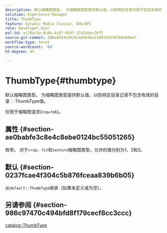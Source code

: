 ```yaml
---
description: 默认缩略图类型。 为缩略图类型提供默认值，以防特定目录记录不包含有效的目录ThumbType值。
solution: Experience Manager
title: ThumbType
feature: Dynamic Media Classic，SDK/API
role: Developer,User
exl-id: ac29ac3a-8c6b-4c87-954f-37d1ddec76f5
source-git-commit: 206e4643e3926cb85b4be2189743578f88180be7
workflow-type: tm+mt
source-wordcount: '84'
ht-degree: 4%

---
```


# ThumbType{#thumbtype}

默认缩略图类型。 为缩略图类型提供默认值，以防特定目录记录不包含有效的目录：:ThumbType值。

仅用于缩略图请求(`req=tmb`)。

## 属性 {#section-ae0babfe3c8e4c8ebe0124bc55051265}

枚举。 对于&#x200B;*`crop`*、*`fit`*&#x200B;和&#x200B;*`texture`*&#x200B;缩略图类型，允许的值分别为1、2和3。

## 默认 {#section-0237fcae4f304c5b876fceaa839b6b05}

从`default::ThumbType`继承（如果未定义或为空）。

## 另请参阅 {#section-986c97470c494bfd8f179cecf8cc3ccc}

[catalog::ThumbType](../../../../../is-api/image-catalog/image-serving-api-ref/c-image-catalog-reference/c-image-svg-data-reference/c-image-data-reference/r-thumbtype-cat.md#reference-41149ddffc8749cba2f8d9c8e2611e03)
